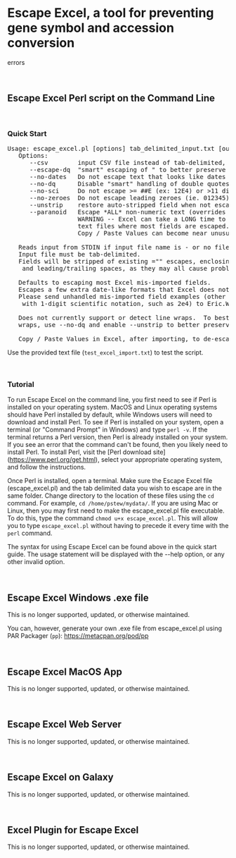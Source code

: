 # Escape Excel, a tool for preventing gene symbol and accession conversion
errors

<BR>

## Escape Excel Perl script on the Command Line

<BR>


### Quick Start

<pre>
Usage: escape_excel.pl [options] tab_delimited_input.txt [output.txt]
   Options:
      --csv        input CSV file instead of tab-delimited, still outputs tsv
      --escape-dq  "smart" escaping of " to better preserve them (default)
      --no-dates   Do not escape text that looks like dates and/or times
      --no-dq      Disable "smart" handling of double quotes
      --no-sci     Do not escape >= ##E (ex: 12E4) or >11 digit integer parts
      --no-zeroes  Do not escape leading zeroes (ie. 012345)
      --unstrip    restore auto-stripped field when not escaped
      --paranoid   Escape *ALL* non-numeric text (overrides --no-dates)
                   WARNING -- Excel can take a LONG time to import
                   text files where most fields are escaped.
                   Copy / Paste Values can become near unusuable....

   Reads input from STDIN if input file name is - or no file name is given.
   Input file must be tab-delimited.
   Fields will be stripped of existing ="" escapes, enclosing "", leading ",
    and leading/trailing spaces, as they may all cause problems.

   Defaults to escaping most Excel mis-imported fields.
   Escapes a few extra date-like formats that Excel does not consider dates.
   Please send unhandled mis-imported field examples (other than gene symbols
    with 1-digit scientific notation, such as 2e4) to Eric.Welsh@moffitt.org.

   Does not currently support or detect line wraps.  To best preserve line
   wraps, use --no-dq and enable --unstrip to better preserve spacing.

   Copy / Paste Values in Excel, after importing, to de-escape back into text.
</pre>

Use the provided text file (`test_excel_import.txt`) to test the script.

<BR>


### Tutorial

To run Escape Excel on the command line, you first need to see if Perl is
installed on your operating system.  MacOS and Linux operating systems should
have Perl installed by default, while Windows users will need to download and
install Perl.  To see if Perl is installed on your system, open a terminal
(or "Command Prompt" in Windows) and type `perl -v`.  If the terminal returns
a Perl version, then Perl is already installed on your system. If you see an
error that the command can't be found, then you likely need to install Perl.
To install Perl, visit the [Perl download site]
(https://www.perl.org/get.html), select your appropriate operating system,
and follow the instructions.

Once Perl is installed, open a terminal.  Make sure the Escape Excel file
(escape\_excel.pl) and the tab delimited data you wish to escape are in the
same folder. Change directory to the location of these files using the `cd`
command.  For example, `cd /home/pstew/mydata/`.  If you are using Mac or
Linux, then you may first need to make the escape\_excel.pl file executable.
To do this, type the command `chmod u+x escape_excel.pl`.  This will allow you
to type `escape_excel.pl` without having to precede it every time with the
`perl` command.

The syntax for using Escape Excel can be found above in the quick start guide.
The usage statement will be displayed with the --help option, or any other
invalid option.

<BR>


## Escape Excel Windows .exe file
This is no longer supported, updated, or otherwise maintained.

You can, however, generate your own .exe file from escape\_excel.pl using
PAR Packager (`pp`): https://metacpan.org/pod/pp


<BR>

## Escape Excel MacOS App
This is no longer supported, updated, or otherwise maintained.

<BR>

## Escape Excel Web Server
This is no longer supported, updated, or otherwise maintained.

<BR>

## Escape Excel on Galaxy
This is no longer supported, updated, or otherwise maintained.

<BR>

## Excel Plugin for Escape Excel
This is no longer supported, updated, or otherwise maintained.
